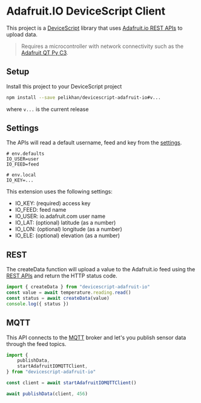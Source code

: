 # Adafruit.IO DeviceScript Client

This project is a [DeviceScript](https://microsoft.github.io/devicescript/) library that uses [Adafruit.io REST APIs](https://io.adafruit.com/api/docs/#create-data) to upload data.

> Requires a microcontroller with network connectivity such as the [Adafruit QT Py C3](https://microsoft.github.io/devicescript/devices/esp32/adafruit-qt-py-c3).

## Setup

Install this project to your DeviceScript project

```bash
npm install --save pelikhan/devicescript-adafruit-io#v...
```

where `v...` is the current release

## Settings

The APIs will read a default username, feed and key from the [settings](https://microsoft.github.io/devicescript/developer/settings).

```.env
# env.defaults
IO_USER=user
IO_FEED=feed
```

```.env
# env.local
IO_KEY=...
```

This extension uses the following settings:

-   IO_KEY: (required) access key
-   IO_FEED: feed name
-   IO_USER: io.adafruit.com user name
-   IO_LAT: (optional) latitude (as a number)
-   IO_LON: (optional) longitude (as a number)
-   IO_ELE: (optional) elevation (as a number)

## REST

The createData function will upload a value to the Adafruit.io feed using the [REST APIs](https://io.adafruit.com/api/docs/#create-data) and return the HTTP status code.

```ts
import { createData } from "devicescript-adafruit-io"
const value = await temperature.reading.read()
const status = await createData(value)
console.log({ status })
```

## MQTT

This API connects to the [MQTT](https://io.adafruit.com/api/docs/mqtt.html#adafruit-io-mqtt-api)
broker and let's you publish sensor data through the feed topics.

```ts
import {
    publishData,
    startAdafruitIOMQTTClient,
} from "devicescript-adafruit-io"

const client = await startAdafruitIOMQTTClient()

await publishData(client, 456)
```
